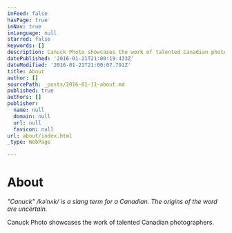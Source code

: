 ```yaml
---
inFeed: false
hasPage: true
inNav: true
inLanguage: null
starred: false
keywords: []
description: Canuck Photo showcases the work of talented Canadian photographers.
datePublished: '2016-01-21T21:00:19.433Z'
dateModified: '2016-01-21T21:00:07.791Z'
title: About
author: []
sourcePath: _posts/2016-01-11-about.md
published: true
authors: []
publisher:
  name: null
  domain: null
  url: null
  favicon: null
url: about/index.html
_type: WebPage

---
```

# About

_"Canuck" /kəˈnʌk/ is a slang term for a Canadian. The origins of the word are uncertain._

Canuck Photo showcases the work of talented Canadian photographers.